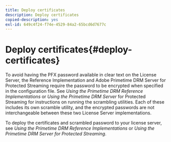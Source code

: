 ```yaml
---
title: Deploy certificates
description: Deploy certificates
copied-description: yes
exl-id: 649c4f24-f74e-4529-84a2-65bcd6d7677c
---
```

# Deploy certificates{#deploy-certificates}

To avoid having the PFX password available in clear text on the License Server, the Reference Implementation and Adobe Primetime DRM Server for Protected Streaming require the password to be encrypted when specified in the configuration file. See *Using the Primetime DRM Reference Implementations* or *Using the Primetime DRM Server* for Protected Streaming for instructions on running the scrambling utilities. Each of these includes its own scramble utility, and the encrypted passwords are not interchangeable between these two License Server implementations.

To deploy the certificates and scrambled password to your license server, see *Using the Primetime DRM Reference Implementations* or *Using the Primetime DRM Server for Protected Streaming*.
